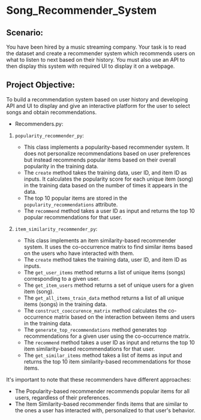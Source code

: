 # Song_Recommender_System

## Scenario:

You have been hired by a music streaming company. Your task is to read the dataset and create a recommender system which recommends users on what to listen to next based on their history. You must also use an API to then display this system with required UI to display it on a webpage.

## Project Objective:

To build a recommendation system based on user history and developing API and UI to display and give an interactive platform for the user to select songs and obtain recommendations.

- Recommenders.py: 
1. `popularity_recommender_py`:
   - This class implements a popularity-based recommender system. It does not personalize recommendations based on user preferences but instead recommends popular items based on their overall popularity in the training data.
   - The `create` method takes the training data, user ID, and item ID as inputs. It calculates the popularity score for each unique item (song) in the training data based on the number of times it appears in the data.
   - The top 10 popular items are stored in the `popularity_recommendations` attribute.
   - The `recommend` method takes a user ID as input and returns the top 10 popular recommendations for that user.

2. `item_similarity_recommender_py`:
   - This class implements an item similarity-based recommender system. It uses the co-occurrence matrix to find similar items based on the users who have interacted with them.
   - The `create` method takes the training data, user ID, and item ID as inputs.
   - The `get_user_items` method returns a list of unique items (songs) corresponding to a given user.
   - The `get_item_users` method returns a set of unique users for a given item (song).
   - The `get_all_items_train_data` method returns a list of all unique items (songs) in the training data.
   - The `construct_cooccurence_matrix` method calculates the co-occurrence matrix based on the interaction between items and users in the training data.
   - The `generate_top_recommendations` method generates top recommendations for a given user using the co-occurrence matrix.
   - The `recommend` method takes a user ID as input and returns the top 10 item similarity-based recommendations for that user.
   - The `get_similar_items` method takes a list of items as input and returns the top 10 item similarity-based recommendations for those items.

It's important to note that these recommenders have different approaches:

  - The Popularity-based recommender recommends popular items for all users, regardless of their preferences.
  - The Item Similarity-based recommender finds items that are similar to the ones a user has interacted with, personalized to that user's behavior.


